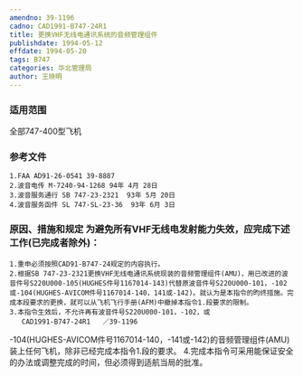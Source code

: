 ```yaml
---
amendno: 39-1196
cadno: CAD1991-B747-24R1
title: 更换VHF无线电通讯系统的音频管理组件
publishdate: 1994-05-12
effdate: 1994-05-20
tags: B747
categories: 华北管理局
author: 王晓明
---
```


### 适用范围 
全部747-400型飞机

<!--more-->
### 参考文件
    1.FAA AD91-26-0541 39-8887 
    2.波音电传 M-7240-94-1268 94年 4月 28日
    3.波音服务通行 SB 747-23-2321  93年 5月 20日
    4.波音服务函件 SL 747-SL-23-36  93年 6月 3日

### 原因、措施和规定     为避免所有VHF无线电发射能力失效，应完成下述工作(已完成者除外)： 
    1.重申必须按照CAD91-B747-24规定的内容执行。 
    2.根据SB 747-23-2321更换VHF无线电通讯系统现装的音频管理组件(AMU)，用已改进的波音件号S220U000-105(HUGHES件号1167014-143)代替原波音件号S220U000-101，-102或-104(HUGHES-AVICOM件号1167014-140，141或-142)。就认为是本指令的昀终措施。完成本段要求的更换，就可以从飞机飞行手册(AFM)中撤掉本指令1.段要求的限制。 
    3.本指令生效后，不允许再有波音件号S220U000-101，-102，或
       CAD1991-B747-24R1   ／39-1196   
-104(HUGHES-AVICOM件号1167014-140，-141或-142)的音频管理组件(AMU)装上任何飞机，除非已经完成本指令1.段的要求。 
    4.完成本指令可采用能保证安全的办法或调整完成的时间，但必须得到适航当局的批准。
